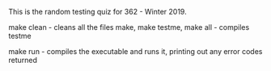 This is the random testing quiz for 362 - Winter 2019.

make clean - cleans all the files
make, make testme, make all - compiles testme

make run - compiles the executable and runs it, printing out any error codes returned

